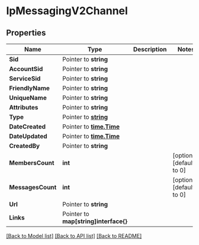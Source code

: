# IpMessagingV2Channel

## Properties

Name | Type | Description | Notes
------------ | ------------- | ------------- | -------------
**Sid** | Pointer to **string** |  |
**AccountSid** | Pointer to **string** |  |
**ServiceSid** | Pointer to **string** |  |
**FriendlyName** | Pointer to **string** |  |
**UniqueName** | Pointer to **string** |  |
**Attributes** | Pointer to **string** |  |
**Type** | Pointer to [**string**](ChannelEnumChannelType.md) |  |
**DateCreated** | Pointer to [**time.Time**](time.Time.md) |  |
**DateUpdated** | Pointer to [**time.Time**](time.Time.md) |  |
**CreatedBy** | Pointer to **string** |  |
**MembersCount** | **int** |  |[optional] [default to 0]
**MessagesCount** | **int** |  |[optional] [default to 0]
**Url** | Pointer to **string** |  |
**Links** | Pointer to **map[string]interface{}** |  |

[[Back to Model list]](../README.md#documentation-for-models) [[Back to API list]](../README.md#documentation-for-api-endpoints) [[Back to README]](../README.md)


